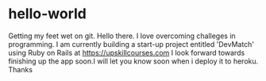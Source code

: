 # hello-world
Getting my feet wet on git.
Hello there.
I love overcoming challeges in programming.
I am currently building a start-up project entitled 'DevMatch'
using Ruby on Rails at
https://upskillcourses.com
I look forward towards finishing up the app
soon.I will let you know soon when 
i deploy it to heroku.
Thanks

